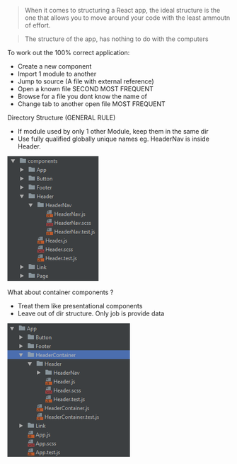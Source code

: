 > When it comes to structuring a React app, the ideal structure is the one that allows you to move around your code with the least ammoutn of effort.
 
> The structure of the app, has nothing to do with the computers
 
To work out the 100% correct application:
- Create a new component
- Import 1 module to another
- Jump to source (A file with external reference)
- Open a known file SECOND MOST FREQUENT
- Browse for a file you dont know the name of
- Change tab to another open file MOST FREQUENT

Directory Structure (GENERAL RULE)
- If module used by only 1 other Module, keep them in the same dir
- Use fully qualified globally unique names eg. HeaderNav is inside Header.
 
![Example](./images/directory-structure.png)
 
What about container components ?
- Treat them like presentational components
- Leave out of dir structure. Only job is provide data
 
![Container component](./images/directory-structure-container.png)